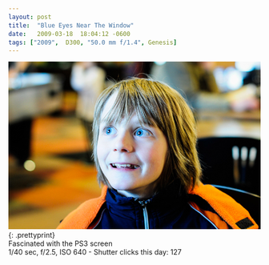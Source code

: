 ```yaml
---
layout: post
title:  "Blue Eyes Near The Window"
date:   2009-03-18  18:04:12 -0600
tags: ["2009",  D300, "50.0 mm f/1.4", Genesis]
---
```

![:title](/images/2009/2009_0318_DSC3961.jpg)
{: .prettyprint}  
Fascinated with the PS3 screen  
1/40 sec, f/2.5, ISO 640 - Shutter clicks this day: 127